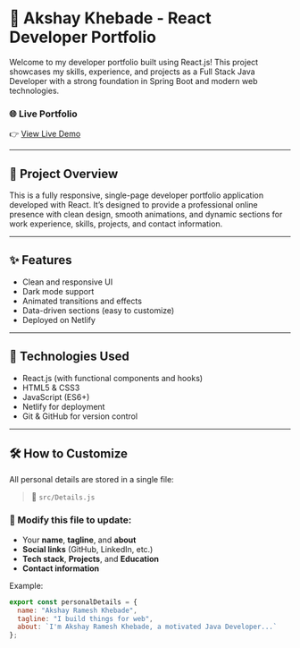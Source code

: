 # 🚀 Akshay Khebade - React Developer Portfolio

Welcome to my developer portfolio built using React.js! This project showcases my skills, experience, and projects as a Full Stack Java Developer with a strong foundation in Spring Boot and modern web technologies.

### 🌐 Live Portfolio
👉 [View Live Demo](https://akshaykhebadeportfolio.netlify.app/)

---

## 📌 Project Overview

This is a fully responsive, single-page developer portfolio application developed with React. It’s designed to provide a professional online presence with clean design, smooth animations, and dynamic sections for work experience, skills, projects, and contact information.

---

## ✨ Features

- Clean and responsive UI
- Dark mode support
- Animated transitions and effects
- Data-driven sections (easy to customize)
- Deployed on Netlify

---

## 🧩 Technologies Used

- React.js (with functional components and hooks)
- HTML5 & CSS3
- JavaScript (ES6+)
- Netlify for deployment
- Git & GitHub for version control

---

## 🛠️ How to Customize

All personal details are stored in a single file:

> 📁 `src/Details.js`

### 🔧 Modify this file to update:

- Your **name**, **tagline**, and **about**
- **Social links** (GitHub, LinkedIn, etc.)
- **Tech stack**, **Projects**, and **Education**
- **Contact information**

Example:
```javascript
export const personalDetails = {
  name: "Akshay Ramesh Khebade",
  tagline: "I build things for web",
  about: `I'm Akshay Ramesh Khebade, a motivated Java Developer...`
};
